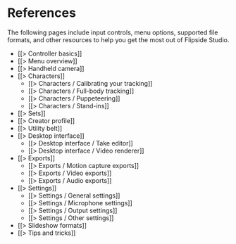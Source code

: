 # References

The following pages include input controls, menu options, supported file formats, and other resources to help you get the most out of Flipside Studio.

* [[> Controller basics]]
* [[> Menu overview]]
* [[> Handheld camera]]
* [[> Characters]]
    * [[> Characters / Calibrating your tracking]]
    * [[> Characters / Full-body tracking]]
    * [[> Characters / Puppeteering]]
    * [[> Characters / Stand-ins]]
* [[> Sets]]
* [[> Creator profile]]
* [[> Utility belt]]
* [[> Desktop interface]]
  * [[> Desktop interface / Take editor]]
  * [[> Desktop interface / Video renderer]]
* [[> Exports]]
  * [[> Exports / Motion capture exports]]
  * [[> Exports / Video exports]]
  * [[> Exports / Audio exports]]
* [[> Settings]]
  * [[> Settings / General settings]]
  * [[> Settings / Microphone settings]]
  * [[> Settings / Output settings]]
  * [[> Settings / Other settings]]
* [[> Slideshow formats]]
* [[> Tips and tricks]]
